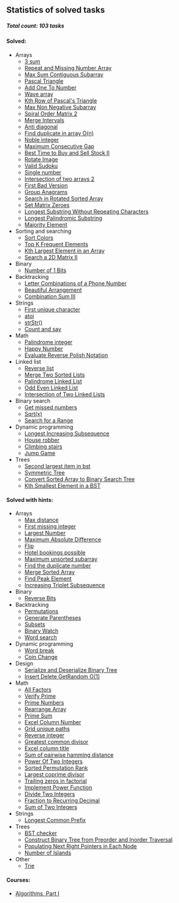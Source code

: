 ## Statistics of solved tasks

##### Total count: 103 tasks

#### Solved:
  - Arrays
    - [3 sum](https://github.com/ZakharDolozhevskiy/coding-interviews/blob/master/arrays/3sum.js)
    - [Repeat and Missing Number Array](https://github.com/ZakharDolozhevskiy/coding-interviews/blob/master/arrays/repeat-and-missing-number-array.js)
    - [Max Sum Contiguous Subarray](https://github.com/ZakharDolozhevskiy/coding-interviews/blob/master/arrays/max-sum-contiguous-subarray.js)
    - [Pascal Triangle](https://github.com/ZakharDolozhevskiy/coding-interviews/blob/master/arrays/pascal-triangle.js)
    - [Add One To Number](https://github.com/ZakharDolozhevskiy/coding-interviews/blob/master/arrays/add-one-to-number.js)
    - [Wave array](https://github.com/ZakharDolozhevskiy/coding-interviews/blob/master/arrays/wave-array.js)
    - [Kth Row of Pascal's Triangle](https://github.com/ZakharDolozhevskiy/coding-interviews/blob/master/arrays/kth-row-of-pascals-triangle.js)
    - [Max Non Negative Subarray](https://github.com/ZakharDolozhevskiy/coding-interviews/blob/master/arrays/max-non-negative-subarray.js)
    - [Spiral Order Matrix 2](https://github.com/ZakharDolozhevskiy/coding-interviews/blob/master/arrays/spiral-order-matrix-ii.js)
    - [Merge Intervals](https://github.com/ZakharDolozhevskiy/coding-interviews/blob/master/arrays/merge-intervals.js)
    - [Anti diagonal](https://github.com/ZakharDolozhevskiy/coding-interviews/blob/master/arrays/anti-diagonals.js)
    - [Find duplicate in array O(n)](https://github.com/ZakharDolozhevskiy/coding-interviews/blob/master/arrays/find-duplicate-in-array.js)
    - [Noble integer](https://github.com/ZakharDolozhevskiy/coding-interviews/blob/master/arrays/noble-integer.js)
    - [Maximum Consecutive Gap](https://github.com/ZakharDolozhevskiy/coding-interviews/blob/master/arrays/maximum-consecutive-gap.js)
    - [Best Time to Buy and Sell Stock II](https://github.com/ZakharDolozhevskiy/coding-interviews/blob/master/arrays/stocks-2.js)
    - [Rotate Image](https://github.com/ZakharDolozhevskiy/coding-interviews/blob/master/arrays/rotate-Image.js)
    - [Valid Sudoku](https://github.com/ZakharDolozhevskiy/coding-interviews/blob/master/arrays/valid-sudoku.js)
    - [Single number](https://github.com/ZakharDolozhevskiy/coding-interviews/blob/master/arrays/single-number.js)
    - [Intersection of two arrays 2](https://github.com/ZakharDolozhevskiy/coding-interviews/blob/master/arrays/intersection-of-two-arrays-2.js)
    - [First Bad Version](https://github.com/ZakharDolozhevskiy/coding-interviews/blob/master/arrays/first-bad-version.js)
    - [Group Anagrams](https://github.com/ZakharDolozhevskiy/coding-interviews/blob/master/arrays/group-anagrams.js)
    - [Search in Rotated Sorted Array](https://github.com/ZakharDolozhevskiy/coding-interviews/blob/master/arrays/search-in-rotated-sorted-array.js)
    - [Set Matrix Zeroes](https://github.com/ZakharDolozhevskiy/coding-interviews/blob/master/arrays/set-matrix-zeroes.js)
    - [Longest Substring Without Repeating Characters](https://github.com/ZakharDolozhevskiy/coding-interviews/blob/master/arrays/longest-substring.js)
    - [Longest Palindromic Substring](https://github.com/ZakharDolozhevskiy/coding-interviews/blob/master/arrays/longest-palindromic-substring.js)
    - [Majority Element](https://github.com/ZakharDolozhevskiy/coding-interviews/blob/master/arrays/majority-element)
  - Sorting and searching
    - [Sort Colors](https://github.com/ZakharDolozhevskiy/coding-interviews/blob/master/arrays/sort-colors.js)
    - [Top K Frequent Elements](https://github.com/ZakharDolozhevskiy/coding-interviews/blob/master/arrays/top-k-frequent.js)
    - [Kth Largest Element in an Array](https://github.com/ZakharDolozhevskiy/coding-interviews/blob/master/arrays/find-k-largest.js)
    - [Search a 2D Matrix II](https://github.com/ZakharDolozhevskiy/coding-interviews/blob/master/binary/search-2D-Matrix.js)
  - Binary
    - [Number of 1 Bits](https://github.com/ZakharDolozhevskiy/coding-interviews/blob/master/binary/umber-of-1-Bits.js)
  - Backtracking
    - [Letter Combinations of a Phone Number](https://github.com/ZakharDolozhevskiy/coding-interviews/backtracking/letter-combinations.js)
    - [Beautiful Arrangement](https://github.com/ZakharDolozhevskiy/coding-interviews/backtracking/beautiful-arrangement.js)
    - [Combination Sum III](https://github.com/ZakharDolozhevskiy/coding-interviews/backtracking/combination-sum-3.js)
  - Strings
    - [First unique character](https://github.com/ZakharDolozhevskiy/coding-interviews/blob/master/strings/first-unique-character.js)
    - [atoi](https://github.com/ZakharDolozhevskiy/coding-interviews/blob/master/strings/atoi.js)
    - [strStr()](https://github.com/ZakharDolozhevskiy/coding-interviews/blob/master/strings/strStr().js)
    - [Count and say](https://github.com/ZakharDolozhevskiy/coding-interviews/blob/master/strings/count-and-say.js)
  - Math
    - [Palindrome integer](https://github.com/ZakharDolozhevskiy/coding-interviews/blob/master/math/palindrome-integer.js)
    - [Happy Number](https://github.com/ZakharDolozhevskiy/coding-interviews/blob/master/math/happy-number.js)
    - [Evaluate Reverse Polish Notation](https://github.com/ZakharDolozhevskiy/coding-interviews/blob/master/other/polish-notation.js)
  - Linked list
    - [Reverse list](https://github.com/ZakharDolozhevskiy/coding-interviews/blob/master/linked-list/reverse-list.js)
    - [Merge Two Sorted Lists](https://github.com/ZakharDolozhevskiy/coding-interviews/blob/master/linked-list/merge-sorted-lists.js)
    - [Palindrome Linked List](https://github.com/ZakharDolozhevskiy/coding-interviews/blob/master/linked-list/palindrome-linked-list.js)
    - [Odd Even Linked List](https://github.com/ZakharDolozhevskiy/coding-interviews/blob/master/linked-list/odd-even-linked-list.js)
    - [Intersection of Two Linked Lists](https://github.com/ZakharDolozhevskiy/coding-interviews/blob/master/linked-list/intersection-of-2-lists.js)
  - Binary search
    - [Get missed numbers](https://github.com/ZakharDolozhevskiy/coding-interviews/blob/master/binary-search/get-missed-numbers.js)
    - [Sqrt(x)](https://github.com/ZakharDolozhevskiy/coding-interviews/blob/master/binary-search/sqrtx.js)
    - [Search for a Range](https://github.com/ZakharDolozhevskiy/coding-interviews/blob/master/binary-search/search-range.js)
  - Dynamic programming
    - [Longest Increasing Subsequence](https://github.com/ZakharDolozhevskiy/coding-interviews/blob/master/dynamic-programming/longest-increasing-subsequence.js)
    - [House robber](https://github.com/ZakharDolozhevskiy/coding-interviews/blob/master/dynamic-programming/house-robber.js)
    - [Climbing stairs](https://github.com/ZakharDolozhevskiy/coding-interviews/blob/master/dynamic-programming/climbing-stairs.js)
    - [Jump Game](https://github.com/ZakharDolozhevskiy/coding-interviews/blob/master/dynamic-programming/jump-game.js)
  - Trees
    - [Second largest item in bst](https://github.com/ZakharDolozhevskiy/coding-interviews/blob/master/trees/second-largest-item-in-bst.js)
    - [Symmetric Tree](https://github.com/ZakharDolozhevskiy/coding-interviews/blob/master/trees/symmetric-tree.js)
    - [Convert Sorted Array to Binary Search Tree](https://github.com/ZakharDolozhevskiy/coding-interviews/blob/master/trees/sorted-array-to-bst.js)
    - [Kth Smallest Element in a BST](https://github.com/ZakharDolozhevskiy/coding-interviews/blob/master/trees/kth-smallest-elem-in-bst.js)
#### Solved with hints:
  - Arrays
    - [Max distance](https://github.com/ZakharDolozhevskiy/coding-interviews/blob/master/arrays/max-distance.js)
    - [First missing integer](https://github.com/ZakharDolozhevskiy/coding-interviews/blob/master/arrays/first-missing-integer.js)
    - [Largest Number](https://github.com/ZakharDolozhevskiy/coding-interviews/blob/master/arrays/largest-number.js)
    - [Maximum Absolute Difference](https://github.com/ZakharDolozhevskiy/coding-interviews/blob/master/arrays/maximum-absolute-difference.js)
    - [Flip](https://github.com/ZakharDolozhevskiy/coding-interviews/blob/master/arrays/flip.js)
    - [Hotel bookings possible](https://github.com/ZakharDolozhevskiy/coding-interviews/blob/master/arrays/hotel-bookings-possible.js)
    - [Maximum unsorted subarray](https://github.com/ZakharDolozhevskiy/coding-interviews/blob/master/arrays/maximum-unsorted-subarray.js)
    - [Find the duplicate number](https://github.com/ZakharDolozhevskiy/coding-interviews/blob/master/arrays/find-the-duplicate-number.js)
    - [Merge Sorted Array](https://github.com/ZakharDolozhevskiy/coding-interviews/blob/master/arrays/merge-sorted-array.js)
    - [Find Peak Element](https://github.com/ZakharDolozhevskiy/coding-interviews/blob/master/arrays/find-peak-element.js)
    - [Increasing Triplet Subsequence](https://github.com/ZakharDolozhevskiy/coding-interviews/blob/master/arrays/increasing-triplet-subsequence.js)
  - Binary
    - [Reverse Bits](https://github.com/ZakharDolozhevskiy/coding-interviews/blob/master/binary/reverse-bits.js)
  - Backtracking
    - [Permutations](https://github.com/ZakharDolozhevskiy/coding-interviews/backtracking/permutations.js)
    - [Generate Parentheses](https://github.com/ZakharDolozhevskiy/coding-interviews/backtracking/generate-parentheses.js)
    - [Subsets](https://github.com/ZakharDolozhevskiy/coding-interviews/backtracking/subsets.js)
    - [Binary Watch](https://github.com/ZakharDolozhevskiy/coding-interviews/backtracking/binary-watch.js)
    - [Word search](https://github.com/ZakharDolozhevskiy/coding-interviews/backtracking/word-search.js)
  - Dynamic programming
    - [Word break](https://github.com/ZakharDolozhevskiy/coding-interviews/blob/master/dynamic-programming/word-break.js)
    - [Coin Change](https://github.com/ZakharDolozhevskiy/coding-interviews/blob/master/dynamic-programming/coins-change.js)
  - Design
    - [Serialize and Deserialize Binary Tree](https://github.com/ZakharDolozhevskiy/coding-interviews/blob/master/design/serialize-deserialize-bst.js)
    - [Insert Delete GetRandom O(1)](https://github.com/ZakharDolozhevskiy/coding-interviews/blob/master/design/insert-delete-getRandom-O(1).js)
  - Math
    - [All Factors](https://github.com/ZakharDolozhevskiy/coding-interviews/blob/master/math/all-factors.js)
    - [Verify Prime](https://github.com/ZakharDolozhevskiy/coding-interviews/blob/master/math/verify-prime.js)
    - [Prime Numbers](https://github.com/ZakharDolozhevskiy/coding-interviews/blob/master/math/prime-numbers.js)
    - [Rearrange Array](https://github.com/ZakharDolozhevskiy/coding-interviews/blob/master/math/rearrange-array.js)
    - [Prime Sum](https://github.com/ZakharDolozhevskiy/coding-interviews/blob/master/math/prime-sum.js)
    - [Excel Column Number](https://github.com/ZakharDolozhevskiy/coding-interviews/blob/master/math/excel-column-number.js)
    - [Grid unique paths](https://github.com/ZakharDolozhevskiy/coding-interviews/blob/master/math/grid-unique-paths.js)
    - [Reverse integer](https://github.com/ZakharDolozhevskiy/coding-interviews/blob/master/math/reverse-integer.js)
    - [Greatest common divisor](https://github.com/ZakharDolozhevskiy/coding-interviews/blob/master/math/greatest-common-divisor.js)
    - [Excel column title](https://github.com/ZakharDolozhevskiy/coding-interviews/blob/master/math/excel-column-title.js)
    - [Sum of pairwise hamming distance](https://github.com/ZakharDolozhevskiy/coding-interviews/blob/master/math/sum-of-pairwise-hamming-distance.js)
    - [Power Of Two Integers](https://github.com/ZakharDolozhevskiy/coding-interviews/blob/master/math/power-of-two-integers.js)
    - [Sorted Permutation Rank](https://github.com/ZakharDolozhevskiy/coding-interviews/blob/master/math/sorted-permutation-rank.js)
    - [Largest coprime divisor](https://github.com/ZakharDolozhevskiy/coding-interviews/blob/master/math/largest-coprime-divisor.js)
    - [Trailing zeros in factorial](https://github.com/ZakharDolozhevskiy/coding-interviews/blob/master/math/trailing-zeros-in-factorial.js)
    - [Implement Power Function](https://github.com/ZakharDolozhevskiy/coding-interviews/blob/master/binary-search/powx-n.js)
    - [Divide Two Integers](https://github.com/ZakharDolozhevskiy/coding-interviews/blob/master/binary-search/divide-two-integers.js)
    - [Fraction to Recurring Decimal](https://github.com/ZakharDolozhevskiy/coding-interviews/blob/master/binary-search/fraction-to-recurring-decimal.js)
    - [Sum of Two Integers](https://github.com/ZakharDolozhevskiy/coding-interviews/blob/master/binary-search/sum-of-two-integers.js)
  - Strings
    - [Longest Common Prefix](https://github.com/ZakharDolozhevskiy/coding-interviews/blob/master/strings/longest-common-prefix.js)
  - Trees
    - [BST checker](https://github.com/ZakharDolozhevskiy/coding-interviews/blob/master/trees/bst-checker.js)
    - [Construct Binary Tree from Preorder and Inorder Traversal](https://github.com/ZakharDolozhevskiy/coding-interviews/blob/master/trees/construct-bst.js)
    - [Populating Next Right Pointers in Each Node](https://github.com/ZakharDolozhevskiy/coding-interviews/blob/master/trees/next-right-pointer.js)
    - [Number of Islands](https://github.com/ZakharDolozhevskiy/coding-interviews/blob/master/trees/number-of-Islands.js)
  - Other
    - [Trie](https://github.com/ZakharDolozhevskiy/coding-interviews/blob/master/other/trie.js)
    
#### Courses:
  - [Algorithms, Part I](https://www.coursera.org/learn/algorithms-part1/home/welcome)
